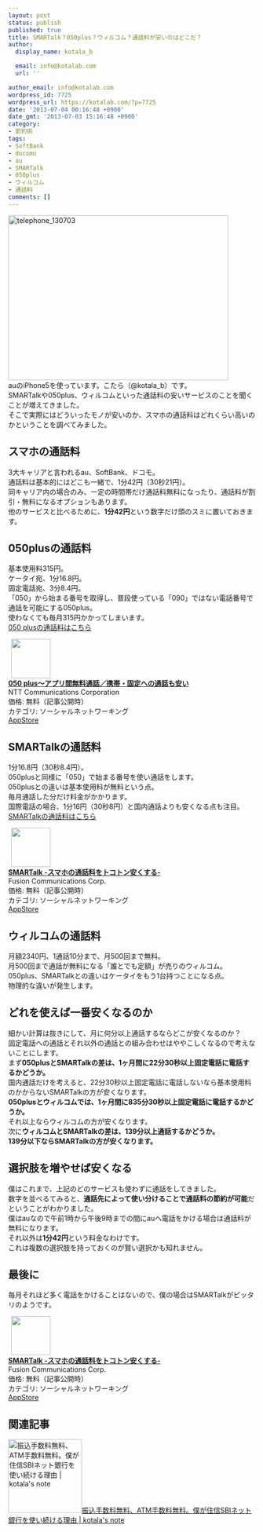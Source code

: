 ```yaml
---
layout: post
status: publish
published: true
title: SMARTalk？050plus？ウィルコム？通話料が安いのはどこだ？
author:
  display_name: kotala_b

  email: info@kotalab.com
  url: ''

author_email: info@kotalab.com
wordpress_id: 7725
wordpress_url: https://kotalab.com/?p=7725
date: '2013-07-04 00:16:48 +0900'
date_gmt: '2013-07-03 15:16:48 +0900'
category:
- 節約術
tags:
- SoftBank
- docomo
- au
- SMARTalk
- 050plus
- ウィルコム
- 通話料
comments: []
---
```

<p><img src="https://kotalab.com/wp-content/uploads/telephone_130703-448x336.jpg" alt="telephone_130703" width="448" height="336" class="alignnone size-large wp-image-7727" /><br />
auのiPhone5を使っています。こたら（@kotala_b）です。<br />
SMARTalkや050plus、ウィルコムといった通話料の安いサービスのことを聞くことが増えてきました。<br />
そこで実際にはどういったモノが安いのか、スマホの通話料はどれくらい高いのかということを調べてみました。<br />
<!--more--></p>
<h2>スマホの通話料</h2>
<p>3大キャリアと言われるau、SoftBank、ドコモ。<br />
通話料は基本的にはどこも一緒で、1分42円（30秒21円）。<br />
同キャリア内の場合のみ、一定の時間帯だけ通話料無料になったり、通話料が割引・無料になるオプションもあります。<br />
他のサービスと比べるために、<strong>1分42円</strong>という数字だけ頭のスミに置いておきます。</p>
<h2>050plusの通話料</h2>
<p>基本使用料315円。<br />
ケータイ宛、1分16.8円。<br />
固定電話宛、3分8.4円。<br />
「050」から始まる番号を取得し、普段使っている「090」ではない電話番号で通話を可能にする050plus。<br />
使わなくても毎月315円かかってしまいます。<br />
<a href="http://050plus.com/pc/charge/" target="_blank">050 plusの通話料はこちら</a></p>
<div class="applink">
<div class="applinkimg"><a href="https://itunes.apple.com/jp/app/050-plus-apuri-jian-wu-liao/id432067123?mt=8&uo=4&at=10l4yU" rel="nofollow" target="_blank"><img hspace="6" src="http://a1779.phobos.apple.com/us/r1000/053/Purple6/v4/99/ff/08/99ff0866-549d-9d3f-e09b-58faf4ba0289/icon.png" width="80" /></a></div>
<div class="applinktext">
<div class="applinktitle"><strong><a href="https://itunes.apple.com/jp/app/050-plus-apuri-jian-wu-liao/id432067123?mt=8&uo=4&at=10l4yU" rel="nofollow" target="_blank">050 plus～アプリ間無料通話／携帯・固定への通話も安い</a></strong></div>
<div class="applinkinfo">NTT Communications Corporation</div>
<div class="applinkinfo">価格: 無料（記事公開時）</div>
<div class="applinkinfo">カテゴリ: ソーシャルネットワーキング</div>
</div>
<div class="clear"></div>
<div class="appstorelink"><a href="https://itunes.apple.com/jp/app/050-plus-apuri-jian-wu-liao/id432067123?mt=8&uo=4&at=10l4yU" rel="nofollow" target="_blank">AppStore</a></div>
</div>
<h2>SMARTalkの通話料</h2>
<p>1分16.8円（30秒8.4円）。<br />
050plusと同様に「050」で始まる番号を使い通話をします。<br />
050plusとの違いは基本使用料が無料という点。<br />
毎月通話した分だけ料金がかかります。<br />
国際電話の場合、1分16円（30秒8円）と国内通話よりも安くなる点も注目。<br />
<a href="http://www.fusioncom.co.jp/kojin/smart/fee/" target="_blank">SMARTalkの通話料はこちら</a></p>
<div class="applink">
<div class="applinkimg"><a href="https://itunes.apple.com/jp/app/smartalk-sumahono-tong-hua/id646647577?mt=8&uo=4&at=10l4yU" rel="nofollow" target="_blank"><img hspace="6" src="http://a1400.phobos.apple.com/us/r1000/027/Purple/v4/f3/fd/ec/f3fdec81-2e31-2a74-7081-95abfe20cd72/Icon.png" width="80" /></a></div>
<div class="applinktext">
<div class="applinktitle"><strong><a href="https://itunes.apple.com/jp/app/smartalk-sumahono-tong-hua/id646647577?mt=8&uo=4&at=10l4yU" rel="nofollow" target="_blank">SMARTalk -スマホの通話料をトコトン安くする-</a></strong></div>
<div class="applinkinfo">Fusion Communications Corp.</div>
<div class="applinkinfo">価格: 無料（記事公開時）</div>
<div class="applinkinfo">カテゴリ: ソーシャルネットワーキング</div>
</div>
<div class="clear"></div>
<div class="appstorelink"><a href="https://itunes.apple.com/jp/app/smartalk-sumahono-tong-hua/id646647577?mt=8&uo=4&at=10l4yU" rel="nofollow" target="_blank">AppStore</a></div>
</div>
<h2>ウィルコムの通話料</h2>
<p>月額2340円、1通話10分まで、月500回まで無料。<br />
月500回まで通話が無料になる「誰とでも定額」が売りのウィルコム。<br />
050plus、SMARTalkとの違いはケータイをもう1台持つことになる点。<br />
物理的な違いが発生します。</p>
<h2>どれを使えば一番安くなるのか</h2>
<p>細かい計算は抜きにして、月に何分以上通話するならどこが安くなるのか？<br />
固定電話への通話とそれ以外の通話との組み合わせはややこしくなるので考えないことにします。<br />
まず<strong>050plusとSMARTalkの差は、1ヶ月間に22分30秒以上固定電話に電話するかどうか。</strong><br />
国内通話だけを考えると、22分30秒以上固定電話に電話しないなら基本使用料のかからないSMARTalkの方が安くなります。<br />
<strong>050plusとウィルコムでは、1ヶ月間に835分30秒以上固定電話に電話するかどうか。</strong><br />
それ以上ならウィルコムの方が安くなります。<br />
次に<strong>ウィルコムとSMARTalkの差は、139分以上通話するかどうか。<br />
139分以下ならSMARTalkの方が安くなります。</strong></p>
<h2>選択肢を増やせば安くなる</h2>
<p>僕はこれまで、上記のどのサービスも使わずに通話をしてきました。<br />
数字を並べるてみると、<strong>通話先によって使い分けることで通話料の節約が可能</strong>だということがわかりました。<br />
僕はauなので午前1時から午後9時までの間にauへ電話をかける場合は通話料が無料になります。<br />
それ以外は<strong>1分42円</strong>という料金なわけです。<br />
これは複数の選択肢を持っておくのが賢い選択かも知れません。</p>
<h2>最後に</h2>
<p>毎月それほど多く電話をかけることはないので、僕の場合はSMARTalkがピッタリのようです。</p>
<div class="applink">
<div class="applinkimg"><a href="https://itunes.apple.com/jp/app/smartalk-sumahono-tong-hua/id646647577?mt=8&uo=4&at=10l4yU" rel="nofollow" target="_blank"><img hspace="6" src="http://a1400.phobos.apple.com/us/r1000/027/Purple/v4/f3/fd/ec/f3fdec81-2e31-2a74-7081-95abfe20cd72/Icon.png" width="80" /></a></div>
<div class="applinktext">
<div class="applinktitle"><strong><a href="https://itunes.apple.com/jp/app/smartalk-sumahono-tong-hua/id646647577?mt=8&uo=4&at=10l4yU" rel="nofollow" target="_blank">SMARTalk -スマホの通話料をトコトン安くする-</a></strong></div>
<div class="applinkinfo">Fusion Communications Corp.</div>
<div class="applinkinfo">価格: 無料（記事公開時）</div>
<div class="applinkinfo">カテゴリ: ソーシャルネットワーキング</div>
</div>
<div class="clear"></div>
<div class="appstorelink"><a href="https://itunes.apple.com/jp/app/smartalk-sumahono-tong-hua/id646647577?mt=8&uo=4&at=10l4yU" rel="nofollow" target="_blank">AppStore</a></div>
</div>
<h2 class="rele">関連記事</h2>
<p><a href="https://kotalab.com/keep-using-sbi-net-banking" target="_blank"><img  class="alignleft" src="https://kotalab.com/wp-content/uploads/bank_130425-448x336.jpg" alt="振込手数料無料、ATM手数料無料。僕が住信SBIネット銀行を使い続ける理由 | kotala's note" width="150" /></a><a href="https://kotalab.com/keep-using-sbi-net-banking" target="_blank">振込手数料無料、ATM手数料無料。僕が住信SBIネット銀行を使い続ける理由 | kotala's note</a><br style="clear:both;" /></p>
